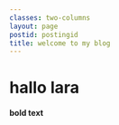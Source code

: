 ```yaml
---
classes: two-columns
layout: page
postid: postingid
title: welcome to my blog
---
```


# hallo lara

**bold text**